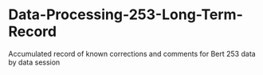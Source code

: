 # Data-Processing-253-Long-Term-Record
Accumulated record of known corrections and comments for Bert 253 data by data session
